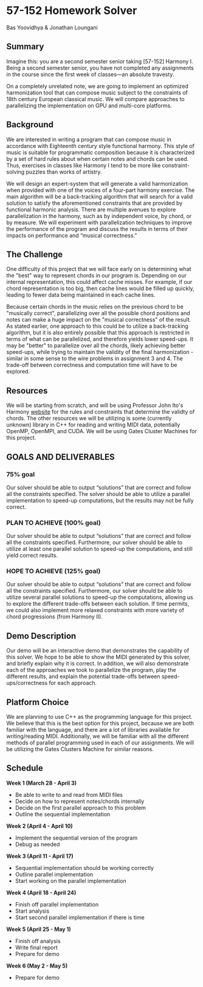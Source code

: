 # 57-152 Homework Solver
Bas Yoovidhya & Jonathan Loungani

## Summary
Imagine this: you are a second semester senior taking [57-152] Harmony I. 
Being a second semester senior, you have not completed any assignments in the course since the 
first week of classes—an absolute travesty.  
  
On a completely unrelated note, we are going to implement an optimized harmonization tool that can compose music subject 
to the constraints of 18th century European classical music. We will compare approaches to parallelizing the 
implementation on GPU and multi-core platforms.  

## Background
We are interested in writing a program that can compose music in accordance with Eighteenth century style functional 
harmony. This style of music is suitable for programmatic composition because it is characterized by a set of hard 
rules about when certain notes and chords can be used. Thus, exercises in classes like Harmony I tend to be more like 
constraint-solving puzzles than works of artistry.  
  
We will design an expert-system that will generate a valid harmonization when provided with one of the voices of a 
four-part harmony exercise. The main algorithm will be a back-tracking algorithm that will search for a valid solution to 
satisfy the aforementioned constraints that are provided by functional harmonic analysis. There are multiple avenues to 
explore parallelization in the harmony, such as by independent voice, by chord, or by measure. We will experiment with 
parallelization techniques to improve the performance of the program and discuss the results in terms of their impacts 
on performance and “musical correctness.”


## The Challenge
One difficulty of this project that we will face early on is determining what the "best" way to represent chords in our 
program is. Depending on our internal representation, this could affect cache misses. For example, if our chord 
representation is too big, then cache lines would be filled up quickly, leading to fewer data being maintained in each 
cache lines.
  
Because certain chords in the music relies on the previous chord to be "musically correct", parallelizing over all the 
possible chord positions and notes can make a huge impact on the "musical correctness" of the result.
As stated earlier, one approach to this could be to utilize a back-tracking algorithm, but it is also entirely possible 
that this approach is restricted in terms of what can be parallelized, and therefore yields lower speed-ups.
It may be "better" to parallelize over all the chords, likely achieving better speed-ups, while trying to 
maintain the validity of the final harmonization - similar in some sense to the wire problems in assignment 3 and 4.
The trade-off between correctness and computation time will have to be explored.


## Resources
We will be starting from scratch, and will be using Professor John Ito's Harmony [website](https://www.andrew.cmu.edu/user/johnito/music_theory/harmony1and2/HarmMain.html) for the rules and constraints that determine the validty of chords.
The other resources we will be utilizing is some (currently unknown) library in C++ for reading and writing MIDI data,
potentially OpenMP, OpenMPI, and CUDA.
We will be using Gates Cluster Machines for this project.  
  

## GOALS AND DELIVERABLES
### 75% goal
Our solver should be able to output “solutions” that are correct and follow all the constraints specified. 
The solver should be able to utilize a parallel implementation to speed-up computations, but the results may not 
be fully correct.

### PLAN TO ACHIEVE (100% goal)
Our solver should be able to output “solutions” that are correct and follow all the constraints specified. 
Furthermore, our solver should be able to utilize at least one parallel solution to speed-up the computations,
and still yield correct results.

### HOPE TO ACHIEVE (125% goal)
Our solver should be able to output “solutions” that are correct and follow all the constraints specified. 
Furthermore, our solver should be able to utilize several parallel solutions to speed-up the computations, allowing us 
to explore the different trade-offs between each solution. If time permits, we could also implement more relaxed 
constraints with more variety of chord progressions (from Harmony II). 


## Demo Description
Our demo will be an interactive demo that demonstrates the capability of this solver. We hope to be able to show the 
MIDI generated by this solver, and briefly explain why it is correct. In addition, we will also demonstrate each of the 
approaches we took to parallelize the program, play the different results, and explain the potential trade-offs 
between speed-ups/correctness for each approach.


## Platform Choice
We are planning to use C++ as the programming language for this project. We believe that this is the best option for this 
project, because we are both familiar with the language, and there are a lot of libraries available for writing/reading 
MIDI. Additionally, we will be familiar with all the different methods of parallel programming used in each of our 
assignments. We will be utilizing the Gates Clusters Machine for similar reasons.


## Schedule

**Week 1 (March 28 - April 3)**
* Be able to write to and read from MIDI files
* Decide on how to represent notes/chords internally
* Decide on the first parallel approach to this problem
* Outline the sequential implementation


**Week 2 (April 4 - April 10)**
* Implement the sequential version of the program
* Debug as needed


**Week 3 (April 11 - April 17)**
* Sequential implementation should be working correctly
* Outline parallel implementation
* Start working on the parallel implementation


**Week 4 (April 18 - April 24)**
* Finish off parallel implementation
* Start analysis
* Start second parallel implementation if there is time


**Week 5 (April 25 - May 1)**
* Finish off analysis
* Write final report
* Prepare for demo


**Week 6 (May 2 - May 5)**
* Prepare for demo
